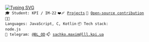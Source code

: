 [![Typing SVG](https://readme-typing-svg.herokuapp.com?font=Fira+Code&weight=700&pause=1000&color=2FA237&width=435&lines=%F0%9F%91%B7+Software+engineer+%2F+Backend)](https://git.io/typing-svg)
<br>
<code>🎓 Student: KPI / IM-22</code>
<code>❤️‍🩹 [Projects](PROJECTS.md)</code>
<code>👀 [Open-source contribution](CONTRIBUTION.md)</code>
<br>
<code>🧑‍💻 Languages: JavaScript, C, Kotlin</code>
<code>📦 Tech stack: node.js</code>
<br>
<code>💬 telegram: [@BL_OD](https://t.me/BL_OD)</code>
<code>📫 [sachko.maxim@lll.kpi.ua](mailto:maks07sim@gmail.com)</code>
